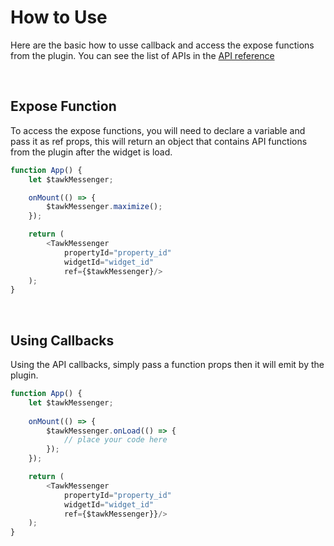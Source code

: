# How to Use

Here are the basic how to usse callback and access the expose functions from the plugin. You can
see the list of APIs in the [API reference](api-reference.md)

<br/>

## Expose Function
To access the expose functions, you will need to declare a variable and pass it as ref props, this
will return an object that contains API functions from the plugin after the widget is load.

```js
function App() {
    let $tawkMessenger;

    onMount(() => {
        $tawkMessenger.maximize();
    });

    return (
        <TawkMessenger
            propertyId="property_id"
            widgetId="widget_id"
            ref={$tawkMessenger}/>
    );
}
```

<br/>

## Using Callbacks
Using the API callbacks, simply pass a function props then it will emit by the plugin.

```js
function App() {
    let $tawkMessenger;
    
    onMount(() => {
        $tawkMessenger.onLoad(() => {
            // place your code here
        });
    });

    return (
        <TawkMessenger
            propertyId="property_id"
            widgetId="widget_id"
            ref={$tawkMessenger}}/>
    );
}
```
